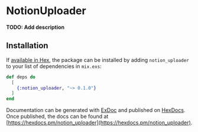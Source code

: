 # NotionUploader

**TODO: Add description**

## Installation

If [available in Hex](https://hex.pm/docs/publish), the package can be installed
by adding `notion_uploader` to your list of dependencies in `mix.exs`:

```elixir
def deps do
  [
    {:notion_uploader, "~> 0.1.0"}
  ]
end
```

Documentation can be generated with [ExDoc](https://github.com/elixir-lang/ex_doc)
and published on [HexDocs](https://hexdocs.pm). Once published, the docs can
be found at [https://hexdocs.pm/notion_uploader](https://hexdocs.pm/notion_uploader).

